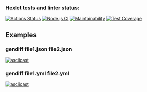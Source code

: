 ### Hexlet tests and linter status:
[![Actions Status](https://github.com/strelov1/frontend-project-lvl2/workflows/hexlet-check/badge.svg)](https://github.com/strelov1/frontend-project-lvl2/actions)
[![Node.js CI](https://github.com/strelov1/frontend-project-lvl2/workflows/Node.js%20CI/badge.svg)](https://github.com/strelov1/frontend-project-lvl2/actions?query=workflow%3A%22Node.js+CI%22)
[![Maintainability](https://api.codeclimate.com/v1/badges/ea99a90ce74af197d0ac/maintainability)](https://codeclimate.com/github/strelov1/frontend-project-lvl2/maintainability)
[![Test Coverage](https://api.codeclimate.com/v1/badges/ea99a90ce74af197d0ac/test_coverage)](https://codeclimate.com/github/strelov1/frontend-project-lvl2/test_coverage)

## Examples

### gendiff file1.json file2.json
[![asciicast](https://asciinema.org/a/tF2LYJKfgAdTl5R2xoyBGRTkB.png)](https://asciinema.org/a/tF2LYJKfgAdTl5R2xoyBGRTkB)


### gendiff file1.yml file2.yml
[![asciicast](https://asciinema.org/a/RCUG3i9qSzP5L3lcBPzG3MF1a.png)](https://asciinema.org/a/RCUG3i9qSzP5L3lcBPzG3MF1a)
